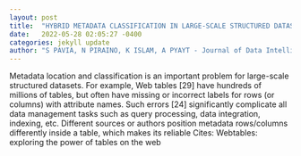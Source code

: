 ```yaml
---
layout: post
title:  "HYBRID METADATA CLASSIFICATION IN LARGE-SCALE STRUCTURED DATASETS"
date:   2022-05-28 02:05:27 -0400
categories: jekyll update
author: "S PAVIA, N PIRAINO, K ISLAM, A PYAYT - Journal of Data Intelligence, 2022"
---
```

Metadata location and classification is an important problem for large-scale structured datasets. For example, Web tables [29] have hundreds of millions of tables, but often have missing or incorrect labels for rows (or columns) with attribute names. Such errors [24] significantly complicate all data management tasks such as query processing, data integration, indexing, etc. Different sources or authors position metadata rows/columns differently inside a table, which makes its reliable  Cites: Webtables: exploring the power of tables on the web